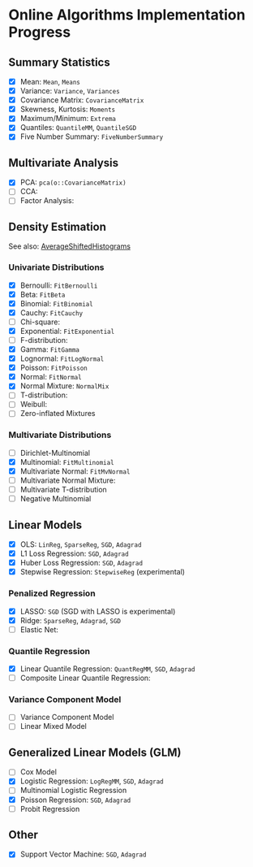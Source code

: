 # Online Algorithms Implementation Progress
## Summary Statistics
- [x] Mean: `Mean`, `Means`
- [x] Variance: `Variance`, `Variances`
- [x] Covariance Matrix: `CovarianceMatrix`
- [x] Skewness, Kurtosis: `Moments`
- [x] Maximum/Minimum: `Extrema`
- [x] Quantiles: `QuantileMM`, `QuantileSGD`
- [x] Five Number Summary: `FiveNumberSummary`

## Multivariate Analysis
- [x] PCA: `pca(o::CovarianceMatrix)`
- [ ] CCA:
- [ ] Factor Analysis:

## Density Estimation
See also: [AverageShiftedHistograms](https://github.com/joshday/AverageShiftedHistograms.jl)

### Univariate Distributions
- [x] Bernoulli: `FitBernoulli`
- [x] Beta: `FitBeta`
- [x] Binomial: `FitBinomial`
- [x] Cauchy: `FitCauchy`
- [ ] Chi-square:
- [x] Exponential: `FitExponential`
- [ ] F-distribution:
- [x] Gamma: `FitGamma`
- [x] Lognormal: `FitLogNormal`
- [x] Poisson: `FitPoisson`
- [x] Normal: `FitNormal`
- [x] Normal Mixture: `NormalMix`
- [ ] T-distribution:
- [ ] Weibull:
- [ ] Zero-inflated Mixtures

### Multivariate Distributions
- [ ] Dirichlet-Multinomial
- [x] Multinomial: `FitMultinomial`
- [x] Multivariate Normal: `FitMvNormal`
- [ ] Multivariate Normal Mixture:
- [ ] Multivariate T-distribution
- [ ] Negative Multinomial

## Linear Models
- [x] OLS: `LinReg`, `SparseReg`, `SGD`, `Adagrad`
- [x] L1 Loss Regression: `SGD`, `Adagrad`
- [x] Huber Loss Regression: `SGD`, `Adagrad`
- [x] Stepwise Regression: `StepwiseReg` (experimental)

### Penalized Regression
- [x] LASSO: `SGD` (SGD with LASSO is experimental)
- [x] Ridge: `SparseReg`, `Adagrad`, `SGD`
- [ ] Elastic Net:

### Quantile Regression
- [x] Linear Quantile Regression: `QuantRegMM`, `SGD`, `Adagrad`
- [ ] Composite Linear Quantile Regression:

### Variance Component Model
- [ ] Variance Component Model
- [ ] Linear Mixed Model

## Generalized Linear Models (GLM)
- [ ] Cox Model
- [x] Logistic Regression: `LogRegMM`, `SGD`, `Adagrad`
- [ ] Multinomial Logistic Regression
- [x] Poisson Regression: `SGD`, `Adagrad`
- [ ] Probit Regression

## Other
- [x] Support Vector Machine: `SGD`, `Adagrad`
